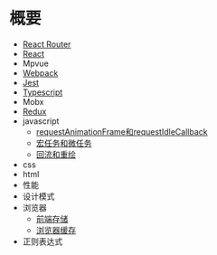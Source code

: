# 概要

* [React Router](框架/react-router/readme.md)
* [React](框架/react/readme.md)
* Mpvue
* [Webpack](框架/webpack/readme.md)
* [Jest](框架/jest.readme.md)
* [Typescript](框架/typescript/readme.md)
* Mobx
* [Redux](框架/redux/readme.md)
* javascript
  * [requestAnimationFrame和requestIdleCallback](基础/js/requestAnimationFrame和requestIdleCallback.md)
  * [宏任务和微任务](基础/js/宏任务和微任务.md)
  * [回流和重绘](基础/js/回流和重绘.md)
* css
* html
* 性能
* 设计模式
* 浏览器
  * [前端存储](其它/浏览器/存储.md)
  * [浏览器缓存](其它/浏览器/缓存.md)
* 正则表达式

